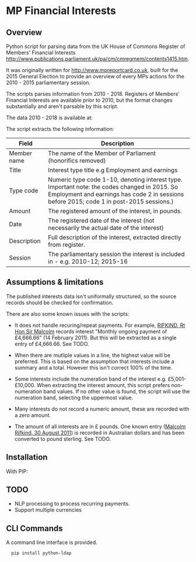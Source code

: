 MP Financial Interests
======================

Overview
--------

Python script for parsing data from the UK House of Commons Register of Members' Financial Interests http://www.publications.parliament.uk/pa/cm/cmregmem/contents1415.htm.

It was originally written for http://www.mpreportcard.co.uk, built for the 2015 General Election to provide an overview of every MPs actions for the 2010 - 2015 parliamentary session. 

The scripts parses information from 2010 - 2018. Registers of Members' Financial Interests are available prior to 2010, but the format changes substantially and aren't parsable by this script. 


The data 2010 - 2018 is available at:


The script extracts the following information:

| Field        | Description | 
| ------------ |-------------| 
| Member name  | The name of the Member of Parliament (honorifics removed) | 
| Title        | Interest type title e.g Employment and earnings |
| Type code    | Numeric type code 1-10, denoting interest type.  Important note: the codes changed in 2015.  So Employment and earnings has code 2 in sessions before 2015; code 1 in post-2015 sessions.) |
| Amount       | The registered amount of the interest, in pounds.  |
| Date         | The registered date of the interest (not necessarily the actual date of the interest) |
| Description  | Full description of the interest, extracted directly from register. |
| Session      | The parliamentary session the interest is included in - e.g. 2010-12; 2015-16 |


Assumptions & limitations
-------------------------

The published interests data isn't uniformally structured, so the source records should be checked for confirmation.

There are also some known issues with the scripts:

- It does not handle recuring/repeat payments. For example, [RIFKIND, Rt Hon Sir Malcolm](https://publications.parliament.uk/pa/cm/cmregmem/120430/rifkind_malcolm.htm) records interest "Monthly ongoing payment of £4,666.66"  (14 February 2011). But this will be extracted as a single entry of £4,666.66.  See TODO.

- When there are mutliple values in a line, the highest value will be preferred. This is based on the assumption that interests include a summary and a total. However this isn't correct 100% of the time.  

- Some interests include the numeration band of the interest e.g. £5,001-£10,000.  When extracting the interest amount, this script prefers non-numeration band values.  If no other value is found, the script will use the numeration band, selecting the uppermost value. 

- Many interests do not record a numeric amount, these are recorded with a zero amount.

- The amount of all interests are in £ pounds.  One known entry ([Malcolm Rifkind, 30 August 2011](https://publications.parliament.uk/pa/cm/cmregmem/120430/rifkind_malcolm.htm)) is recorded in Australian dollars and has been converted to pound sterling. See TODO.



Installation
------------

With PIP:






TODO
----

- NLP processing to process recurring payments.
- Support multiple currencies



CLI Commands
------------

A command line interface is provided.

```sh
  pip install python-ldap
```
